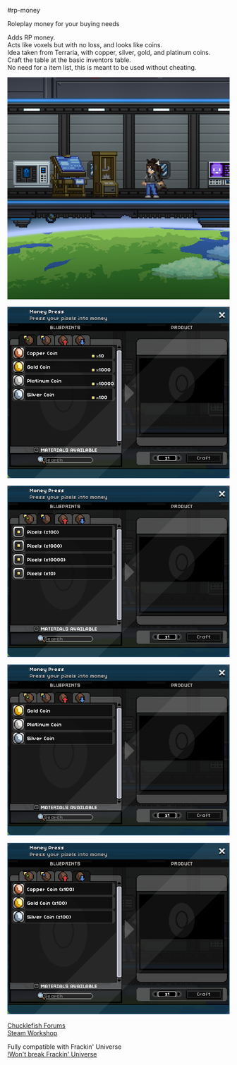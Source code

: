 #rp-money

Roleplay money for your buying needs

Adds RP money.   
Acts like voxels but with no loss, and looks like coins.   
Idea taken from Terraria, with copper, silver, gold, and platinum coins.   
Craft the table at the basic inventors table.   
No need for a item list, this is meant to be used without cheating.   

![Screenshot of the Money Press](https://raw.githubusercontent.com/thakyZ/rp-money/media/image0.png)

![Screenshot of the pixels to coin tab](https://raw.githubusercontent.com/thakyZ/rp-money/media/image1.png)

![Screenshot of the coin to pixels tab](https://raw.githubusercontent.com/thakyZ/rp-money/media/image2.png)

![Screenshot of the coin larger exchange tab](https://raw.githubusercontent.com/thakyZ/rp-money/media/image3.png)

![Screenshot of the coin smaller exchange tab](https://raw.githubusercontent.com/thakyZ/rp-money/media/image4.png)

[Chucklefish Forums](https://community.playstarbound.com/resources/rp-money.5376)   
[Steam Workshop](https://steamcommunity.com/sharedfiles/filedetails/?id=1411945486)

Fully compatible with Frackin' Universe   
[!Won't break Frackin' Universe](https://i.imgur.com/1TfuM5F.png)
